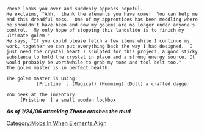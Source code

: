 `Zhene looks you over and suddenly appears hopeful.`  
`He exclaims, "Ahh,  thank the elements you have come!  You can help me`  
`end this dreadful mess.  One of my apprentices has been meddling where`  
`he shouldn't have been and now my golems are no longer under anyone's`  
`control.  My only hope of stopping this landslide is to finish my`  
`ultimate golem."`  
`He says, "If you could please fetch a few items while I continue my`  
`work, together we can put everything back the way I had designed.  I`  
`just need the crystal heart I sculpted for this project, a good sticky`  
`substance to hold the crystal in place and a strong energy source. It`  
`would probably be worthwhile to grab my tome and tool belt too."`  
`The golem master is in perfect health.`  
  
`The golem master is using:`  
<wielded>`           [Pristine  ] (Magical) (Humming) (Dull) a crafted dagger`  
  
`You peek at the inventory:`  
`     [Pristine  ] a small wooden lockbox`

***As of 1/24/06 attacking Zhene crashes the mud***

[Category:Mobs In When Elements
Align](Category:Mobs_In_When_Elements_Align "wikilink")
